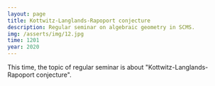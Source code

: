 ```yaml
---
layout: page
title: Kottwitz-Langlands-Rapoport conjecture
description: Regular seminar on algebraic geometry in SCMS. 
img: /asserts/img/12.jpg
time: 1201
year: 2020
---
```

This time, the topic of regular seminar is about "Kottwitz-Langlands-Rapoport conjecture".

